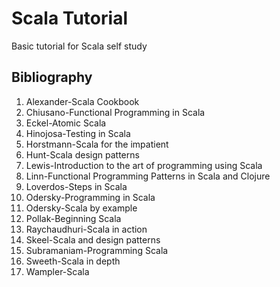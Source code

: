 Scala Tutorial
=============

Basic tutorial for Scala self study

## Bibliography

1. Alexander-Scala Cookbook
2. Chiusano-Functional Programming in Scala
3. Eckel-Atomic Scala
4. Hinojosa-Testing in Scala
5. Horstmann-Scala for the impatient
6. Hunt-Scala design patterns
7. Lewis-Introduction to the art of programming using Scala
8. Linn-Functional Programming Patterns in Scala and Clojure
9. Loverdos-Steps in Scala
10. Odersky-Programming in Scala
11. Odersky-Scala by example
12. Pollak-Beginning Scala
13. Raychaudhuri-Scala in action
14. Skeel-Scala and design patterns
15. Subramaniam-Programming Scala
16. Sweeth-Scala in depth
17. Wampler-Scala 
